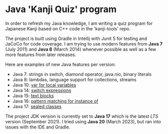 # Java 'Kanji Quiz' program

In order to refresh my Java knowledge, I am writing a quiz program for Japanese
Kanji based on C++ code in the 'kanji-tools' repo.

The project is built using Gradle in Intellij with Junit 5 for testing and
JaCoCo for code coverage. I am trying to use modern features from **Java 7**
(July 2011) and **Java 8** (March 2014) whenever possible as well as a few
more features from later releases.

Here are examples of new Java features per version:

- Java 7: strings in switch, diamond operator, java.nio, binary literals
- Java 8: lambdas, language support for collections, streams
- Java 10: [var for local variables](https://openjdk.java.net/jeps/286)
- Java 14: [switch expressions](https://openjdk.java.net/jeps/361)
- Java 15: [text blocks](https://openjdk.java.net/jeps/378)
- Java 16: [pattern matching for instance of](https://openjdk.java.net/jeps/394)
- Java 17: [sealed classes](https://openjdk.java.net/jeps/409)

The project JDK version is currently set to **Java 17** which is the latest
*LTS* version (September 2021). I tried using **Java 20** (March 2023), but ran
into issues with the IDE and Gradle.
